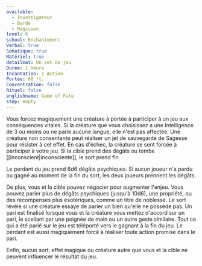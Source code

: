 ```yaml
---
available:
  - Investigateur
  - Barde
  - Magicien
level: 6
school: Enchantement
Verbal: true
Somatique: true
Matériel: true
detailmat: Un set de jeu
Durée: 1 Heure
Incantation: 1 Action
Portée: 60 ft.
Concentration: false
Rituel: false
englishname: Game of Fate
step: empty
---
```

Vous forcez magiquement une créature à portée à participer à un jeu aux conséquences vitales. Si la créature que vous choisissez a une Intelligence de 3 ou moins ou ne parle aucune langue, elle n'est pas affectée. Une créature non consentante peut réaliser un jet de sauvegarde de Sagesse pour résister à cet effet. En cas d'échec, la créature se sent forcée à participer à votre jeu. Si la cible prend des dégâts ou tombe [[inconscient|inconsciente]], le sort prend fin.

Le perdant du jeu prend 6d6 dégâts psychiques. Si aucun joueur n'a perdu ou gagné au moment de la fin du sort, les deux joueurs prennent les dégâts.

De plus, vous et la cible pouvez négocier pour augmenter l'enjeu. Vous pouvez parier plus de dégâts psychiques (jusqu'à 10d6), une propriété, ou des récompenses plus ésotériques, comme un titre de noblesse. Le sort révèle si une créature essaye de parier un bien qu'elle ne possède pas. Un pari est finalisé lorsque vous et la créature vous mettez d'accord sur un pari, le scellant par une poignée de main ou un autre geste similaire. Tout ce qui a été parié sur le jeu est téléporté vers le gagnant à la fin du jeu. Le perdant est aussi magiquement forcé à réaliser toute action promise dans le pari.

Enfin, aucun sort, effet magique ou créature autre que vous et la cible ne peuvent influencer le résultat du jeu.
